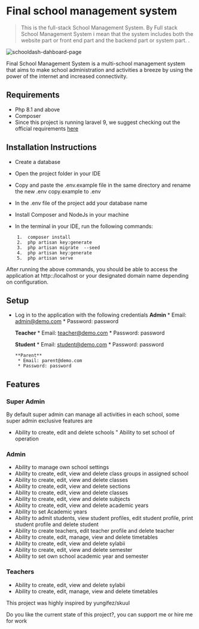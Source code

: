 # Final school management system

>This is the full-stack School Management System. By Full stack School Management System i mean that the system includes both the website part or front end part and the backend part or system part. .

![schooldash-dahboard-page](https://user-images.githubusercontent.com/63137056/178576517-412251e7-d272-469f-8a98-ec407b599c7a.png)




Final School Management System is a multi-school management system that aims to make school administration and activities a breeze by using the power of the internet and increased connectivity.

## Requirements
* Php 8.1 and above
* Composer 
* Since this project is running laravel 9, we suggest checking out the official requirements [here](https://laravel.com/docs/9.x/upgrade#updating-dependencies)

## Installation Instructions

- Create a database 
- Open the project folder in your IDE
- Copy and paste the .env.example file in the same directory and rename the new .env copy.example to .env 
- In the .env file of the project add your database name
- Install Composer and NodeJs in your machine

- In the terminal in your IDE, run the following commands:

```
    1.  composer install
    2. 	php artisan key:generate
    3. 	php artisan migrate  --seed
    4.  php artisan key:generate
    5.	php artisan serve
```
After running the above commands, you should be able to access the application at http::/localhost or your designated domain name depending on configuration.

## Setup
* Log in to the application with the following credentials
    **Admin**
       * Email: admin@demo.com
       * Password: password
       
    **Teacher**
       * Email: teacher@demo.com
       * Password: password
       
     **Student**
       * Email: student@demo.com
       * Password: password
       
      **Parent**
       * Email: parent@demo.com
       * Password: password


## Features
### Super Admin
By default super admin can manage all activities in each school, some super admin exclusive features are
* Ability to create, edit and delete schools
" Ability to set school of operation

### Admin
* Ability to manage own school settings
* Ability to create, edit, view and delete class groups in assigned school
* Ability to create, edit, view and delete classes 
* Ability to create, edit, view and delete sections
* Ability to create, edit, view and delete classes
* Ability to create, edit, view and delete subjects
* Ability to create, edit, view and delete academic years
* Ability to set Academic years
* Ability to admit students, view student profiles, edit student profile, print student profile and delete student
* Ability to create teachers, edit teacher profile and delete teacher
* Ability to create, edit, manage, view and delete timetables
* Ability to create, edit, view and delete sylabii
* Ability to create, edit, view and delete semester
* Ability to set own school academic year and semester

### Teachers
* Ability to create, edit, view and delete sylabii
* Ability to create, edit, manage, view and delete timetables

This project was highly inspired by yungifez/skuul

Do you like the current state of this project?, you can support me or hire me for work
